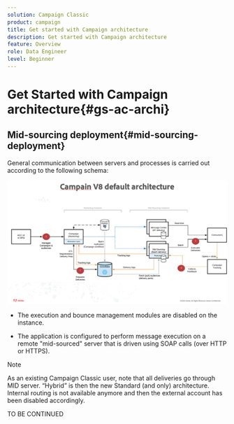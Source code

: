 ```yaml
---
solution: Campaign Classic
product: campaign
title: Get started with Campaign architecture
description: Get started with Campaign architecture
feature: Overview
role: Data Engineer
level: Beginner
---
```


# Get Started with Campaign architecture{#gs-ac-archi}

## Mid-sourcing deployment{#mid-sourcing-deployment}

General communication between servers and processes is carried out according to the following schema:

![](assets/architecture.png) 

* The execution and bounce management modules are disabled on the instance.

* The application is configured to perform message execution on a remote "mid-sourced" server that is driven using SOAP calls (over HTTP or HTTPS).

>[!NOTE]
>
> As an existing Campaign Classic user, note that all deliveries go through MID server. “Hybrid” is then the new Standard (and only) architecture.
> Internal routing is not available anymore and then the external account has been disabled accordingly.
>


TO BE CONTINUED
